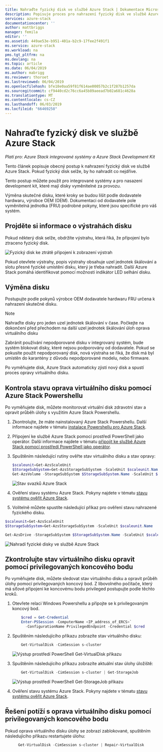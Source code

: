 ```yaml
---
title: Nahraďte fyzický disk ve službě Azure Stack | Dokumentace Microsoftu
description: Popisuje proces pro nahrazení fyzický disk ve službě Azure Stack.
services: azure-stack
documentationcenter: ''
author: mattbriggs
manager: femila
editor: ''
ms.assetid: 449ae53e-b951-401a-b2c9-17fee2f491f1
ms.service: azure-stack
ms.workload: na
pms.tgt_pltfrm: na
ms.devlang: na
ms.topic: article
ms.date: 06/04/2019
ms.author: mabrigg
ms.reviewer: thoroet
ms.lastreviewed: 06/04/2019
ms.openlocfilehash: bfe18e0aa59f81f614ae00057b2c1f287b1257da
ms.sourcegitcommit: cf9440cd2c76cc6a45b89aeead7b02a681c4628a
ms.translationtype: MT
ms.contentlocale: cs-CZ
ms.lasthandoff: 06/03/2019
ms.locfileid: "66469258"
---
```

# <a name="replace-a-physical-disk-in-azure-stack"></a>Nahraďte fyzický disk ve službě Azure Stack

*Platí pro: Azure Stack integrované systémy a Azure Stack Development Kit*

Tento článek popisuje obecný postup k nahrazení fyzický disk ve službě Azure Stack. Pokud fyzický disk selže, by ho nahradit co nejdříve.

Tento postup můžete použít pro integrované systémy a pro nasazení development kit, které mají disky vyměnitelné za provozu.

Výměna skutečné disku, které kroky se budou lišit podle dodavatele hardwaru, výrobce OEM (OEM). Dokumentaci od dodavatele pole vyměnitelná jednotka (FRU) podrobné pokyny, které jsou specifické pro váš systém.

## <a name="review-disk-alert-information"></a>Projděte si informace o výstrahách disku
Pokud některý disk selže, obdržíte výstrahu, která říká, že připojení bylo ztraceno fyzický disk.

![Fyzický disk ke ztrátě připojení k zobrazení výstrah](media/azure-stack-replace-disk/DiskAlert.png)

Pokud otevřete výstrahy, popis výstrahy obsahuje uzel jednotek škálování a slotu přesné fyzické umístění disku, který je třeba nahradit. Další Azure Stack pomáhá identifikovat pomocí možnosti indikátor LED selhání disku.

## <a name="replace-the-disk"></a>Výměna disku

Postupujte podle pokynů výrobce OEM dodavatele hardwaru FRU určena k nahrazení skutečné disku.

> [!note]
> Nahraďte disky pro jeden uzel jednotek škálování v čase. Počkejte na dokončení před přechodem na další uzel jednotek škálování úloh oprava virtuálního disku

Zabránit používání nepodporované disku v integrovaný systém, bude systém blokovat disky, které nejsou podporovány od dodavatele. Pokud se pokusíte použít nepodporovaný disk, nová výstraha se říká, že disk má byl umístěn do karantény z důvodu nepodporované modelu, nebo firmware.

Po vyměňujete disk, Azure Stack automaticky zjistí nový disk a spustí proces opravy virtuálního disku.

## <a name="check-the-status-of-virtual-disk-repair-using-azure-stack-powershell"></a>Kontrola stavu oprava virtuálního disku pomocí Azure Stack Powershellu

Po vyměňujete disk, můžete monitorovat virtuální disk zdravotní stav a opravit průběh úlohy s využitím Azure Stack Powershellu.

1. Zkontrolujte, že máte nainstalovaný Azure Stack Powershellu. Další informace najdete v tématu [instalace Powershellu pro Azure Stack](azure-stack-powershell-install.md).
2. Připojení ke službě Azure Stack pomocí prostředí PowerShell jako operátor. Další informace najdete v tématu [připojit ke službě Azure Stack pomocí prostředí PowerShell jako operátor](azure-stack-powershell-configure-admin.md).
3. Spuštěním následující rutiny ověřte stav virtuálního disku a stav opravy:
    ```powershell  
    $scaleunit=Get-AzsScaleUnit
    $StorageSubSystem=Get-AzsStorageSubSystem -ScaleUnit $scaleunit.Name
    Get-AzsVolume -StorageSubSystem $StorageSubSystem.Name -ScaleUnit $scaleunit.name | Select-Object VolumeLabel, OperationalStatus, RepairStatus
    ```

    ![Stav svazků Azure Stack](media/azure-stack-replace-disk/get-azure-stack-volumes-health.png)

4. Ověření stavu systému Azure Stack. Pokyny najdete v tématu [stavu systému ověřit Azure Stack](azure-stack-diagnostic-test.md).
5. Volitelně můžete spustíte následující příkaz pro ověření stavu nahrazené fyzického disku.

```powershell  
$scaleunit=Get-AzsScaleUnit
$StorageSubSystem=Get-AzsStorageSubSystem -ScaleUnit $scaleunit.Name

Get-AzsDrive -StorageSubSystem $StorageSubSystem.Name -ScaleUnit $scaleunit.name | Format-Table Storagenode, Healthstatus, PhysicalLocation, Model, MediaType,  CapacityGB, CanPool, CannotPoolReason
```

![Nahradí fyzické disky ve službě Azure Stack](media/azure-stack-replace-disk/get-azure-stack-volumes-health.png)

## <a name="check-the-status-of-virtual-disk-repair-using-the-privileged-endpoint"></a>Zkontrolujte stav virtuálního disku opravit pomocí privilegovaných koncového bodu
 
Po vyměňujete disk, můžete sledovat stav virtuálního disku a opravit průběh úlohy pomocí privilegovaných koncový bod. Z libovolného počítače, který má síťové připojení ke koncovému bodu privileged postupujte podle těchto kroků.

1. Otevřete relaci Windows Powershellu a připojte se k privilegovaným koncový bod.
    ```powershell
        $cred = Get-Credential
        Enter-PSSession -ComputerName <IP_address_of_ERCS>`
          -ConfigurationName PrivilegedEndpoint -Credential $cred
    ``` 
  
2. Spuštěním následujícího příkazu zobrazíte stav virtuálního disku:
    ```powershell
        Get-VirtualDisk -CimSession s-cluster
    ```
   ![Výstup prostředí PowerShell Get-VirtualDisk příkazu](media/azure-stack-replace-disk/GetVirtualDiskOutput.png)

3. Spuštěním následujícího příkazu zobrazíte aktuální stav úlohy úložiště:
    ```powershell
        Get-VirtualDisk -CimSession s-cluster | Get-StorageJob
    ```
      ![Výstup prostředí PowerShell Get-StorageJob příkazu](media/azure-stack-replace-disk/GetStorageJobOutput.png)

4. Ověření stavu systému Azure Stack. Pokyny najdete v tématu [stavu systému ověřit Azure Stack](azure-stack-diagnostic-test.md).


## <a name="troubleshoot-virtual-disk-repair-using-the-privileged-endpoint"></a>Řešení potíží s oprava virtuálního disku pomocí privilegovaných koncového bodu

Pokud oprava virtuálního disku úlohy se zobrazí zablokované, spuštěním následujícího příkazu restartujete úlohu:
  ```powershell
        Get-VirtualDisk -CimSession s-cluster | Repair-VirtualDisk
  ``` 
